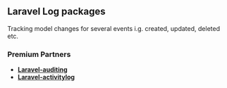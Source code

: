 ## Laravel Log packages

Tracking model changes for several events i.g. created, updated, deleted etc.

### Premium Partners

- **[Laravel-auditing](https://laravel-auditing.com/docs/13.0/introduction)**
- **[Laravel-activitylog](https://spatie.be/docs/laravel-activitylog/v3/installation-and-setup)**
